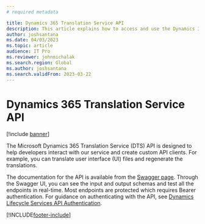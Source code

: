 ```yaml
---
# required metadata

title: Dynamics 365 Translation Service API 
description: This article explains how to access and use the Dynamics 365 Translation Service API
author: joshsantana
ms.date: 04/03/2023
ms.topic: article
audience: IT Pro
ms.reviewer: johnmichalak
ms.search.region: Global
ms.author: joshsantana
ms.search.validFrom: 2023-03-22
---
```


# Dynamics 365 Translation Service API

[!include [banner](../includes/banner.md)]

The Microsoft Dynamics 365 Translation Service (DTS) API is designed to help developers interact with our service and create custom API clients. For example, you can translate user interface (UI) files and regenerate the translations.  

The documentation for the API is available from the [Swagger page](https://aka.ms/DTSSwaggerUI). Through the Swagger UI, you can see the input and output schemas and test all the endpoints in real-time. Most endpoints are protected which requires Bearer authentication. For guidance on authenticating with the API, see [Dynamics Lifecycle Services API Authentication](lcs-aad-app-reg.md).  


[!INCLUDE[footer-include](../../../includes/footer-banner.md)]

